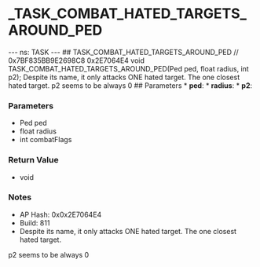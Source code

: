 # _TASK_COMBAT_HATED_TARGETS_AROUND_PED

--- ns: TASK --- ## TASK_COMBAT_HATED_TARGETS_AROUND_PED  // 0x7BF835BB9E2698C8 0x2E7064E4 void TASK_COMBAT_HATED_TARGETS_AROUND_PED(Ped ped, float radius, int p2);  Despite its name, it only attacks ONE hated target. The one closest hated target. p2 seems to be always 0  ## Parameters * **ped**: * **radius**: * **p2**:

### Parameters
* Ped ped
* float radius
* int combatFlags

### Return Value
* void

### Notes
* AP Hash: 0x0x2E7064E4
* Build: 811
* Despite its name, it only attacks ONE hated target. The one closest hated target.

p2 seems to be always 0

